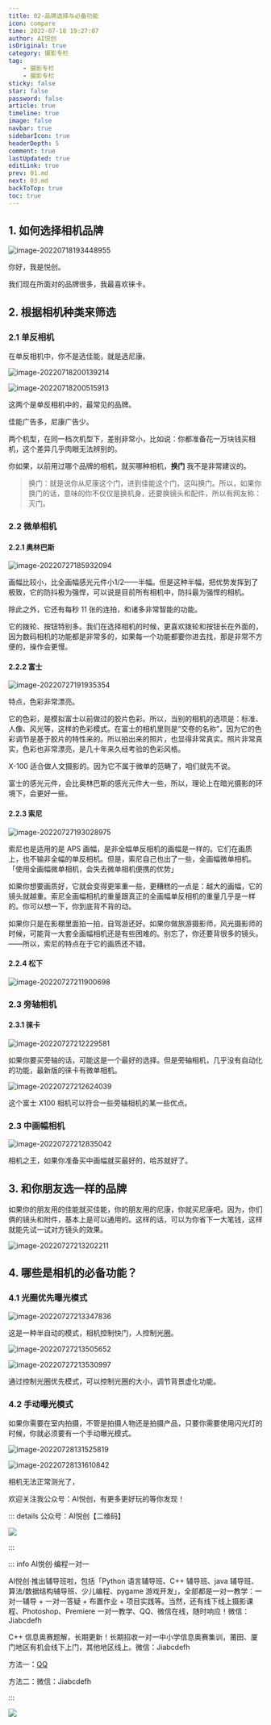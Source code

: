 ```yaml
---
title: 02-品牌选择与必备功能
icon: compare
time: 2022-07-18 19:27:07
author: AI悦创
isOriginal: true
category: 摄影专栏
tag:
    - 摄影专栏
    - 摄影专栏
sticky: false
star: false
password: false
article: true
timeline: true
image: false
navbar: true
sidebarIcon: true
headerDepth: 5
comment: true
lastUpdated: true
editLink: true
prev: 01.md
next: 03.md
backToTop: true
toc: true
---
```


## 1. 如何选择相机品牌

![image-20220718193448955](./02.assets/image-20220718193448955.png)

你好，我是悦创。

我们现在所面对的品牌很多，我最喜欢徕卡。

## 2. 根据相机种类来筛选

### 2.1 单反相机

在单反相机中，你不是选佳能，就是选尼康。

![image-20220718200139214](./02.assets/image-20220718200139214.png)

![image-20220718200515913](./02.assets/image-20220718200515913.png)

这两个是单反相机中的，最常见的品牌。

佳能广告多，尼康广告少。

两个机型，在同一档次机型下，差别非常小，比如说：你都准备花一万块钱买相机，这个差异几乎肉眼无法辨别的。

你如果，以前用过哪个品牌的相机，就买哪种相机，**换门** 我不是非常建议的。

> 换门：就是说你从尼康这个门，进到佳能这个门，这叫换门。所以，如果你换门的话，意味的你不仅仅是换机身，还要换镜头和配件，所以有网友称：灭门。

### 2.2 微单相机

#### 2.2.1 奥林巴斯

![image-20220727185932094](./02.assets/image-20220727185932094.png)

画幅比较小，比全画幅感光元件小1/2——半幅。但是这种半幅，把优势发挥到了极致，它的防抖极为强悍，可以说是目前所有相机中，防抖最为强悍的相机。

除此之外，它还有每秒 11 张的连拍，和诸多非常智能的功能。

它的拨轮、按钮特别多。我们在选择相机的时候，更喜欢拨轮和按钮长在外面的，因为数码相机的功能都是非常多的，如果每一个功能都要你进去找，那是非常不方便的，操作会更慢。

#### 2.2.2 富士

![image-20220727191935354](./02.assets/image-20220727191935354.png)

特点，色彩非常漂亮。

它的色彩，是模拟富士以前做过的胶片色彩。所以，当别的相机的选项是：标准、人像、风光等，这样的色彩模式。在富士的相机里则是“交卷的名称”，因为它的色彩调节是基于胶片的特性来的。所以拍出来的照片，也显得非常真实。照片非常真实，色彩也非常漂亮，是几十年来久经考验的色彩风格。

X-100 适合做人文摄影的。因为它不属于微单的范畴了，咱们就先不说。

富士的感光元件，会比奥林巴斯的感光元件大一些，所以，理论上在暗光摄影的环境下，会更好一些。



#### 2.2.3 索尼

![image-20220727193028975](./02.assets/image-20220727193028975.png)

索尼也是适用的是 APS 画幅，是非全幅单反相机的画幅是一样的。它们在画质上，也不输非全幅的单反相机。但是，索尼自己也出了一些，全画幅微单相机。「使用全画幅微单相机，会失去微单相机便携的优势」

如果你想要画质好，它就会变得更笨重一些，更糟糕的一点是：越大的画幅，它的镜头就越重。索尼全画幅相机的重量跟真正的全画幅单反相机的重量几乎是一样的。你可以想一下，你到底背不背的动。

如果你只是在影棚里面拍一拍，自驾游还好。如果你做旅游摄影师，风光摄影师的时候，可能背一大套全画幅相机还是有些困难的。别忘了，你还要背很多的镜头。——所以，索尼的特点在于它的画质还不错。



#### 2.2.4 松下

![image-20220727211900698](./02.assets/image-20220727211900698.png)



### 2.3 旁轴相机

#### 2.3.1 徕卡

![image-20220727212229581](./02.assets/image-20220727212229581.png)

如果你要买旁轴的话，可能这是一个最好的选择。但是旁轴相机，几乎没有自动化的功能，最新版的徕卡有微单相机。

![image-20220727212624039](./02.assets/image-20220727212624039.png)

这个富士 X100 相机可以符合一些旁轴相机的某一些优点。

### 2.3 中画幅相机

![image-20220727212835042](./02.assets/image-20220727212835042.png)

相机之王，如果你准备买中画幅就买最好的，哈苏就好了。



## 3. 和你朋友选一样的品牌

如果你的朋友用的佳能就买佳能，你的朋友用的尼康，你就买尼康吧。因为，你们俩的镜头和附件，基本上是可以通用的。这样的话，可以为你省下一大笔钱，这样就能先试一试对方镜头的效果。

![image-20220727213202211](./02.assets/image-20220727213202211.png)



## 4. 哪些是相机的必备功能？

### 4.1 光圈优先曝光模式

![image-20220727213347836](./02.assets/image-20220727213347836.png)

这是一种半自动的模式，相机控制快门，人控制光圈。

![image-20220727213505652](./02.assets/image-20220727213505652.png)

![image-20220727213530997](./02.assets/image-20220727213530997.png)

通过控制光圈优先模式，可以控制光圈的大小，调节背景虚化功能。



### 4.2 手动曝光模式

如果你需要在室内拍摄，不管是拍摄人物还是拍摄产品，只要你需要使用闪光灯的时候，你就必须要有一个手动曝光模式。

![image-20220728131525819](./02.assets/image-20220728131525819.png)

![image-20220728131610842](./02.assets/image-20220728131610842.png)

相机无法正常测光了，





































欢迎关注我公众号：AI悦创，有更多更好玩的等你发现！

::: details 公众号：AI悦创【二维码】

![](/gzh.jpg)

:::

::: info AI悦创·编程一对一

AI悦创·推出辅导班啦，包括「Python 语言辅导班、C++ 辅导班、java 辅导班、算法/数据结构辅导班、少儿编程、pygame 游戏开发」，全部都是一对一教学：一对一辅导 + 一对一答疑 + 布置作业 + 项目实践等。当然，还有线下线上摄影课程、Photoshop、Premiere 一对一教学、QQ、微信在线，随时响应！微信：Jiabcdefh

C++ 信息奥赛题解，长期更新！长期招收一对一中小学信息奥赛集训，莆田、厦门地区有机会线下上门，其他地区线上。微信：Jiabcdefh

方法一：[QQ](http://wpa.qq.com/msgrd?v=3&uin=1432803776&site=qq&menu=yes)

方法二：微信：Jiabcdefh

:::

![](/zsxq.jpg)























